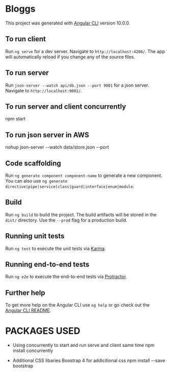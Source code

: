 # Bloggs

This project was generated with [Angular CLI](https://github.com/angular/angular-cli) version 10.0.0.

## To run client 

Run `ng serve` for a dev server. Navigate to `http://localhost:4200/`. The app will automatically reload if you change any of the source files.

## To run server

Run `json-server --watch api/db.json --port 9001` for a json server. Navigate to `http://localhost:9001/`.

## To run server and client concurrently

npm start

## To run json server in AWS
nohup json-server --watch data/store.json --port 

## Code scaffolding

Run `ng generate component component-name` to generate a new component. You can also use `ng generate directive|pipe|service|class|guard|interface|enum|module`.

## Build

Run `ng build` to build the project. The build artifacts will be stored in the `dist/` directory. Use the `--prod` flag for a production build.

## Running unit tests

Run `ng test` to execute the unit tests via [Karma](https://karma-runner.github.io).

## Running end-to-end tests

Run `ng e2e` to execute the end-to-end tests via [Protractor](http://www.protractortest.org/).

## Further help

To get more help on the Angular CLI use `ng help` or go check out the [Angular CLI README](https://github.com/angular/angular-cli/blob/master/README.md).

# PACKAGES USED

- Using concurrently to start and run serve and client same time
    npm install concurrently 

- Additional CSS libaries Boostrap 4 for addicitional css 
    npm install --save bootstrap